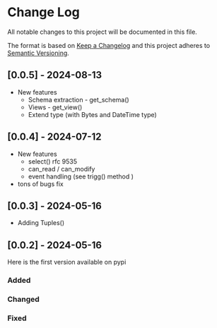 
# Change Log
All notable changes to this project will be documented in this file.
 
The format is based on [Keep a Changelog](http://keepachangelog.com/)
and this project adheres to [Semantic Versioning](http://semver.org/).

## [0.0.5] - 2024-08-13
  
* New features
    * Schema extraction - get_schema()
    * Views - get_view()
    * Extend type (with Bytes and DateTime type)

## [0.0.4] - 2024-07-12
  
* New features
    * select()
        rfc 9535
    * can_read / can_modify
    * event handling (see trigg() method )
* tons of bugs fix

## [0.0.3] - 2024-05-16
  
* Adding Tuples()

## [0.0.2] - 2024-05-16
  
Here is the first version available on pypi

### Added

### Changed

### Fixed
